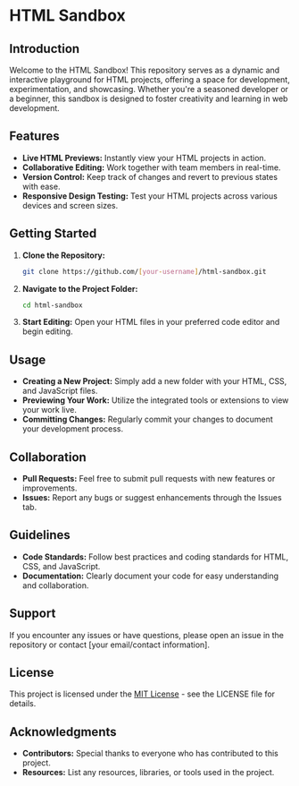 # HTML Sandbox

## Introduction
Welcome to the HTML Sandbox! This repository serves as a dynamic and interactive playground for HTML projects, offering a space for development, experimentation, and showcasing. Whether you're a seasoned developer or a beginner, this sandbox is designed to foster creativity and learning in web development.

## Features
- **Live HTML Previews:** Instantly view your HTML projects in action.
- **Collaborative Editing:** Work together with team members in real-time.
- **Version Control:** Keep track of changes and revert to previous states with ease.
- **Responsive Design Testing:** Test your HTML projects across various devices and screen sizes.

## Getting Started
1. **Clone the Repository:**
   ```bash
   git clone https://github.com/[your-username]/html-sandbox.git
   ```
2. **Navigate to the Project Folder:**
   ```bash
   cd html-sandbox
   ```
3. **Start Editing:**
   Open your HTML files in your preferred code editor and begin editing.

## Usage
- **Creating a New Project:** Simply add a new folder with your HTML, CSS, and JavaScript files.
- **Previewing Your Work:** Utilize the integrated tools or extensions to view your work live.
- **Committing Changes:** Regularly commit your changes to document your development process.

## Collaboration
- **Pull Requests:** Feel free to submit pull requests with new features or improvements.
- **Issues:** Report any bugs or suggest enhancements through the Issues tab.

## Guidelines
- **Code Standards:** Follow best practices and coding standards for HTML, CSS, and JavaScript.
- **Documentation:** Clearly document your code for easy understanding and collaboration.

## Support
If you encounter any issues or have questions, please open an issue in the repository or contact [your email/contact information].

## License
This project is licensed under the [MIT License](LICENSE) - see the LICENSE file for details.

## Acknowledgments
- **Contributors:** Special thanks to everyone who has contributed to this project.
- **Resources:** List any resources, libraries, or tools used in the project.


